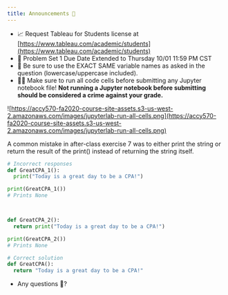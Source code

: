 ```yaml
---
title: Announcements 📣
---
```


- 📈 Request Tableau for Students license at [https://www.tableau.com/academic/students](https://www.tableau.com/academic/students)
- 🐢 Problem Set 1 Due Date Extended to Thursday 10/01 11:59 PM CST
- 🤖 Be sure to use the EXACT SAME variable names as asked in the question (lowercase/uppercase included).
- 👮🏾 Make sure to run all code cells before submitting any Jupyter notebook file! **Not running a Jupyter notebook before submitting should be considered a crime against your grade.**

![https://accy570-fa2020-course-site-assets.s3-us-west-2.amazonaws.com/images/jupyterlab-run-all-cells.png](https://accy570-fa2020-course-site-assets.s3-us-west-2.amazonaws.com/images/jupyterlab-run-all-cells.png)

A common mistake in after-class exercise 7 was to either print the string or return the result of the print() instead of returning the string itself.

```python
# Incorrect responses
def GreatCPA_1():
  print("Today is a great day to be a CPA!")

print(GreatCPA_1())
# Prints None



def GreatCPA_2():
  return print("Today is a great day to be a CPA!")

print(GreatCPA_2())
# Prints None
```

```python
# Correct solution
def GreatCPA():
  return "Today is a great day to be a CPA!"
```

- Any questions 🙋?
